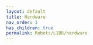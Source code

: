 ```yaml
---
layout: default
title: Hardware
nav_order: 1
has_children: true
permalink: Robots/L1BR/hardware
---
```


